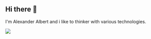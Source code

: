 ## Hi there 👋

I'm Alexander Albert and i like to thinker with various technologies.

![](https://media.giphy.com/media/ghCZxkkgKIc6qOLOu8/giphy.gif)
